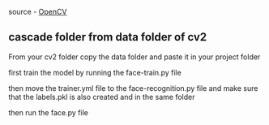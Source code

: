 source - [OpenCV ](https://www.youtube.com/watch?v=PmZ29Vta7Vc)


## cascade folder from data folder of cv2

From  your cv2 folder copy the data folder and paste it in your project folder

first train the model by running the face-train.py file

then move the trainer.yml file to the face-recognition.py file
and make sure that the labels.pkl is also created and in the same folder

then run the face.py file